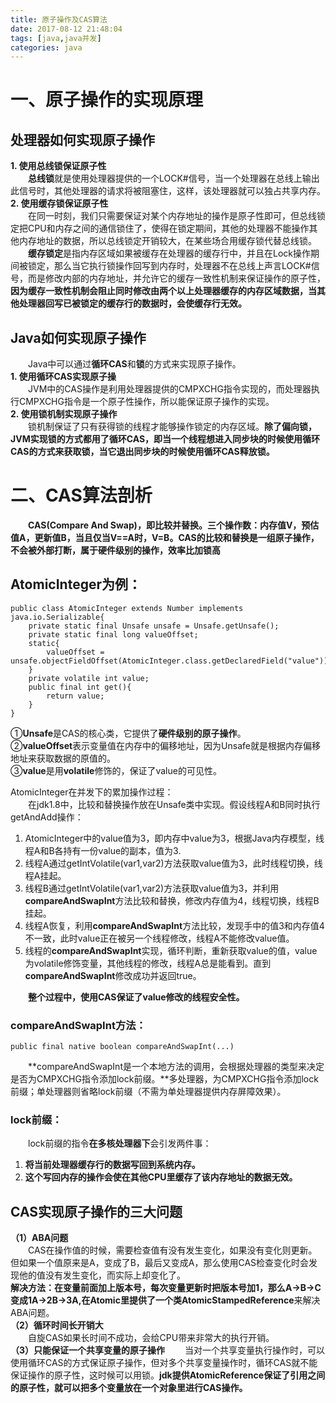 ```yaml
---
title: 原子操作及CAS算法  
date: 2017-08-12 21:48:04  
tags: [java,java并发]    
categories: java  
---
```

# 一、原子操作的实现原理
## 处理器如何实现原子操作
**1. 使用总线锁保证原子性**  
&emsp;&emsp;**总线锁**就是使用处理器提供的一个LOCK#信号，当一个处理器在总线上输出此信号时，其他处理器的请求将被阻塞住，这样，该处理器就可以独占共享内存。  
**2. 使用缓存锁保证原子性**  
&emsp;&emsp;在同一时刻，我们只需要保证对某个内存地址的操作是原子性即可，但总线锁定把CPU和内存之间的通信锁住了，使得在锁定期间，其他的处理器不能操作其他内存地址的数据，所以总线锁定开销较大，在某些场合用缓存锁代替总线锁。  
&emsp;&emsp;**缓存锁定**是指内存区域如果被缓存在处理器的缓存行中，并且在Lock操作期间被锁定，那么当它执行锁操作回写到内存时，处理器不在总线上声言LOCK#信号，而是修改内部的内存地址，并允许它的缓存一致性机制来保证操作的原子性，**因为缓存一致性机制会阻止同时修改由两个以上处理器缓存的内存区域数据，当其他处理器回写已被锁定的缓存行的数据时，会使缓存行无效。**    
<!-- more -->
## Java如何实现原子操作  
&emsp;&emsp;Java中可以通过**循环CAS**和**锁**的方式来实现原子操作。  
**1. 使用循环CAS实现原子操**  
&emsp;&emsp;JVM中的CAS操作是利用处理器提供的CMPXCHG指令实现的，而处理器执行CMPXCHG指令是一个原子性操作，所以能保证原子操作的实现。  
**2. 使用锁机制实现原子操作**  
&emsp;&emsp;锁机制保证了只有获得锁的线程才能够操作锁定的内存区域。**除了偏向锁，JVM实现锁的方式都用了循环CAS，即当一个线程想进入同步块的时候使用循环CAS的方式来获取锁，当它退出同步块的时候使用循环CAS释放锁。**  

# 二、CAS算法剖析  
&emsp;&emsp;**CAS(Compare And Swap)，即比较并替换。三个操作数：内存值V，预估值A，更新值B，当且仅当V==A时，V=B。CAS的比较和替换是一组原子操作，不会被外部打断，属于硬件级别的操作，效率比加锁高** 

## **AtomicInteger为例：**  

```
public class AtomicInteger extends Number implements java.io.Serializable{
    private static final Unsafe unsafe = Unsafe.getUnsafe();
    private static final long valueOffset;
    static{
        valueOffset = unsafe.objectFieldOffset(AtomicInteger.class.getDeclaredField("value"))
    }
    private volatile int value;
    public final int get(){
        return value;
    }
}
```
①**Unsafe**是CAS的核心类，它提供了**硬件级别的原子操作**。  
②**valueOffset**表示变量值在内存中的偏移地址，因为Unsafe就是根据内存偏移地址来获取数据的原值的。  
③**value**是用**volatile**修饰的，保证了value的可见性。  

AtomicInteger在并发下的累加操作过程：  
&emsp;&emsp;在jdk1.8中，比较和替换操作放在Unsafe类中实现。假设线程A和B同时执行getAndAdd操作：  
1. AtomicInteger中的value值为3，即内存中value为3，根据Java内存模型，线程A和B各持有一份value的副本，值为3.
2. 线程A通过getIntVolatile(var1,var2)方法获取value值为3，此时线程切换，线程A挂起。
3. 线程B通过getIntVolatile(var1,var2)方法获取value值为3，并利用**compareAndSwapInt**方法比较和替换，修改内存值为4，线程切换，线程B挂起。
4. 线程A恢复，利用**compareAndSwapInt**方法比较，发现手中的值3和内存值4不一致，此时value正在被另一个线程修改，线程A不能修改value值。
5. 线程的**compareAndSwapInt**实现，循环判断，重新获取value的值，value为volatile修饰变量，其他线程的修改，线程A总是能看到。直到**compareAndSwapInt**修改成功并返回true。 

&emsp;&emsp;**整个过程中，使用CAS保证了value修改的线程安全性。**  

### compareAndSwapInt方法：

```
public final native boolean compareAndSwapInt(...)
```

&emsp;&emsp;**compareAndSwapInt是一个本地方法的调用，会根据处理器的类型来决定是否为CMPXCHG指令添加lock前缀。**多处理器，为CMPXCHG指令添加lock前缀；单处理器则省略lock前缀（不需为单处理器提供内存屏障效果）。  

### lock前缀：
&emsp;&emsp;lock前缀的指令**在多核处理器下**会引发两件事：
1. **将当前处理器缓存行的数据写回到系统内存。**
2. **这个写回内存的操作会使在其他CPU里缓存了该内存地址的数据无效。**  

## CAS实现原子操作的三大问题
**（1）ABA问题**  
&emsp;&emsp;CAS在操作值的时候，需要检查值有没有发生变化，如果没有变化则更新。但如果一个值原来是A，变成了B，最后又变成A，那么使用CAS检查变化时会发现他的值没有发生变化，而实际上却变化了。  
**解决方法：在变量前面加上版本号，每次变量更新时把版本号加1，那么A->B->C变成1A->2B->3A,在Atomic里提供了一个类AtomicStampedReference**来解决ABA问题。  
**（2）循环时间长开销大**  
&emsp;&emsp;自旋CAS如果长时间不成功，会给CPU带来非常大的执行开销。  
**（3）只能保证一个共享变量的原子操作**
&emsp;&emsp;当对一个共享变量执行操作时，可以使用循环CAS的方式保证原子操作，但对多个共享变量操作时，循环CAS就不能保证操作的原子性，这时候可以用锁。**jdk提供AtomicReference保证了引用之间的原子性，就可以把多个变量放在一个对象里进行CAS操作。**
